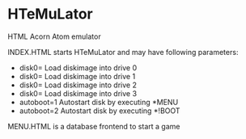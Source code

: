 # HTeMuLator
HTML Acorn Atom emulator

INDEX.HTML starts HTeMuLator and may have following parameters:
* disk0=<diskimage>   Load diskimage into drive 0
* disk0=<diskimage>   Load diskimage into drive 1
* disk0=<diskimage>   Load diskimage into drive 2
* disk0=<diskimage>   Load diskimage into drive 3
* autoboot=1          Autostart disk by executing *MENU
* autoboot=2          Autostart disk by executing *!BOOT

MENU.HTML is a database frontend to start a game
